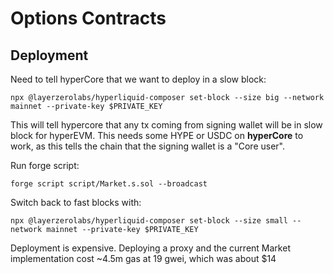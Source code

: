 # Options Contracts

## Deployment

Need to tell hyperCore that we want to deploy in a slow block:

```
npx @layerzerolabs/hyperliquid-composer set-block --size big --network mainnet --private-key $PRIVATE_KEY
```

This will tell hypercore that any tx coming from signing wallet will be in slow block for hyperEVM. This needs some HYPE or USDC on **hyperCore** to work, as this tells the chain that the signing wallet is a "Core user".

Run forge script:

```
forge script script/Market.s.sol --broadcast
```

Switch back to fast blocks with:
```
npx @layerzerolabs/hyperliquid-composer set-block --size small --network mainnet --private-key $PRIVATE_KEY
```

Deployment is expensive. Deploying a proxy and the current Market implementation cost ~4.5m gas at 19 gwei, which was about $14
